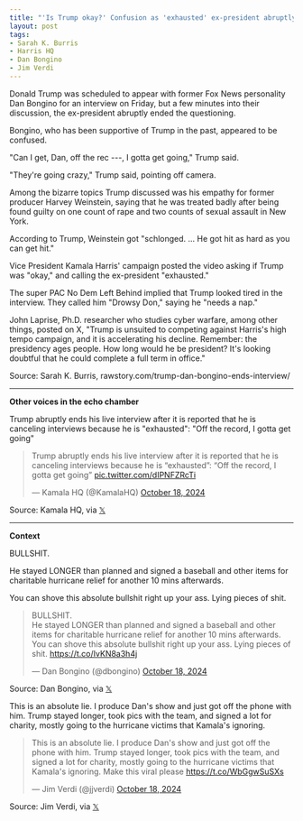 ```yaml
---
title: "'Is Trump okay?' Confusion as 'exhausted' ex-president abruptly ends friendly interview"
layout: post
tags:
- Sarah K. Burris
- Harris HQ
- Dan Bongino
- Jim Verdi
---
```


Donald Trump was scheduled to appear with former Fox News personality Dan Bongino for an interview on Friday, but a few minutes into their discussion, the ex-president abruptly ended the questioning.

Bongino, who has been supportive of Trump in the past, appeared to be confused.

"Can I get, Dan, off the rec ---, I gotta get going," Trump said.

"They're going crazy," Trump said, pointing off camera.

Among the bizarre topics Trump discussed was his empathy for former producer Harvey Weinstein, saying that he was treated badly after being found guilty on one count of rape and two counts of sexual assault in New York.

According to Trump, Weinstein got "schlonged. ... He got hit as hard as you can get hit."

Vice President Kamala Harris' campaign posted the video asking if Trump was "okay," and calling the ex-president "exhausted."

The super PAC No Dem Left Behind implied that Trump looked tired in the interview. They called him "Drowsy Don," saying he "needs a nap."

John Laprise, Ph.D. researcher who studies cyber warfare, among other things, posted on X, "Trump is unsuited to competing against Harris's high tempo campaign, and it is accelerating his decline. Remember: the presidency ages people. How long would he be president? It's looking doubtful that he could complete a full term in office."

Source: Sarah K. Burris, rawstory.com/trump-dan-bongino-ends-interview/

---

**Other voices in the echo chamber**

Trump abruptly ends his live interview after it is reported that he is canceling interviews because he is "exhausted": "Off the record, I gotta get going"

<blockquote class="twitter-tweet"><p lang="en" dir="ltr">Trump abruptly ends his live interview after it is reported that he is canceling interviews because he is “exhausted”: “Off the record, I gotta get going” <a href="https://t.co/dIPNFZRcTi">pic.twitter.com/dIPNFZRcTi</a></p>&mdash; Kamala HQ (@KamalaHQ) <a href="https://twitter.com/KamalaHQ/status/1847295800436474125?ref_src=twsrc%5Etfw">October 18, 2024</a></blockquote> <script async src="https://platform.twitter.com/widgets.js" charset="utf-8"></script>

Source: Kamala HQ, via [𝕏](https://x.com)

---

**Context**

BULLSHIT.

He stayed LONGER than planned and signed a baseball and other items for charitable hurricane relief for another 10 mins afterwards.

You can shove this absolute bullshit right up your ass. Lying pieces of shit.

<blockquote class="twitter-tweet"><p lang="en" dir="ltr">BULLSHIT.<br>He stayed LONGER than planned and signed a baseball and other items for charitable hurricane relief for another 10 mins afterwards.<br>You can shove this absolute bullshit right up your ass. Lying pieces of shit. <a href="https://t.co/IvKN8a3h4j">https://t.co/IvKN8a3h4j</a></p>&mdash; Dan Bongino (@dbongino) <a href="https://twitter.com/dbongino/status/1847300670870720645?ref_src=twsrc%5Etfw">October 18, 2024</a></blockquote> <script async src="https://platform.twitter.com/widgets.js" charset="utf-8"></script>

Source: Dan Bongino, via [𝕏](https://x.com)

This is an absolute lie. I produce Dan's show and just got off the phone with him. Trump stayed longer, took pics with the team, and signed a lot for charity, mostly going to the hurricane victims that Kamala's ignoring.

<blockquote class="twitter-tweet"><p lang="en" dir="ltr">This is an absolute lie. I produce Dan&#39;s show and just got off the phone with him. Trump stayed longer, took pics with the team, and signed a lot for charity, mostly going to the hurricane victims that Kamala&#39;s ignoring. Make this viral please <a href="https://t.co/WbGgwSuSXs">https://t.co/WbGgwSuSXs</a></p>&mdash; Jim Verdi (@jjverdi) <a href="https://twitter.com/jjverdi/status/1847301499522580968?ref_src=twsrc%5Etfw">October 18, 2024</a></blockquote> <script async src="https://platform.twitter.com/widgets.js" charset="utf-8"></script>

Source: Jim Verdi, via [𝕏](https://x.com)
